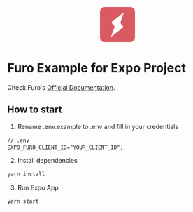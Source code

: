 <p align="center">
  <img src="./assets/furo-logo.png" alt="Furo Logo" height="80">
</p>

# Furo Example for Expo Project

Check Furo's [Official Documentation](https://docs.furo.one/sdks/guides/react-native).

## How to start

1. Rename .env.example to .env and fill in your credentials

```env
// .env
EXPO_FURO_CLIENT_ID="YOUR_CLIENT_ID";
```

2. Install dependencies

```bash
yarn install
```

3. Run Expo App

```bash
yarn start
```

